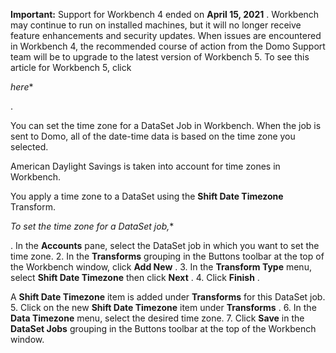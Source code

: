 


**Important:**
 Support for Workbench 4 ended on
 **April 15, 2021**
 . Workbench may continue to run on installed machines, but it will no longer receive feature enhancements and security updates. When issues are encountered in Workbench 4, the recommended course of action from the Domo Support team will be to upgrade to the latest version of Workbench 5. To see this article for Workbench 5, click

*here**

.

You can set the time zone for a DataSet Job in Workbench. When the job is sent to Domo, all of the date-time data is based on the time zone you selected.


 American Daylight Savings is taken into account for time zones in Workbench.


 You apply a time zone to a DataSet using the
 **Shift Date Timezone**
 Transform.

*To set the time zone for a DataSet job,**

. In the
 **Accounts**
 pane, select the DataSet job in which you want to set the time zone.
2. In the
 **Transforms**
 grouping in the Buttons toolbar at the top of the Workbench window, click
 **Add New**
 .
3. In the
 **Transform Type**
 menu, select
 **Shift Date Timezone**
 then click
 **Next**
 .
4. Click
 **Finish**
 .


 A
 **Shift Date Timezone**
 item is added under
 **Transforms**
 for this DataSet job.
5. Click on the new
 **Shift Date Timezone**
 item under
 **Transforms**
 .
6. In the
 **Data Timezone**
 menu, select the desired time zone.
7. Click
 **Save**
 in the
 **DataSet Jobs**
 grouping in the Buttons toolbar at the top of the Workbench window.


